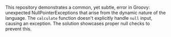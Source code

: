 This repository demonstrates a common, yet subtle, error in Groovy: unexpected NullPointerExceptions that arise from the dynamic nature of the language.  The `calculate` function doesn't explicitly handle `null` input, causing an exception. The solution showcases proper null checks to prevent this.